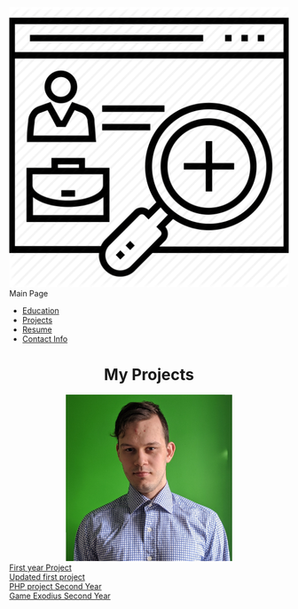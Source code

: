 <html><head>
		<title>  Danyyil Bun Portfolio</title>
    <link rel="stylesheet" type="text/css" href="OldVersion/bootstrap-4.0.0/css/bootstrap.min.css"/>	
</head>
<body>
		<nav>
		<a class="navbar-brand" href="index.md">
	<img src="images/portfolio.png" class = "omg" style="display: inline-block;">
		<span style="display: inline-block;">Main Page</span>
		</a>
		<!--This is navigation part-->
		<ul class = "nav nav-tabs justify-content-end" role="tablist"> 
		 <li class="nav-item">	  
		<a class=" nav-link " href = "education.md">Education</a>
		</li>  
		  <li class="nav-item active">  
		<a class="nav-link" href = "projects.md">Projects</a>
		</li>
		  <li class="nav-item">
		<a class="active  nav-link" href = "resume.md">Resume</a>
		</li>
    	<li class="nav-item">
		<a class="active  nav-link" href = "contactInfo.md">Contact Info</a>
		</li>
		</ul>
		</nav>
		<main>

<center><h1>My Projects</h1>
<img src="IMG_20200517_184122.jpg" height="300" width="300"></center>
<a class="btn btn-primary" href="OldVersion/Practice">First year Project</a><br> 
<a class="btn btn-primary" href="UpdateVersion/Practice"> Updated first project</a>
<br><a class="btn btn-primary" href="shopingcart.md">PHP project Second Year</a>
<br><a class="btn btn-primary" href="game.md">Game Exodius Second Year</a>
</main>
</body>
</html>